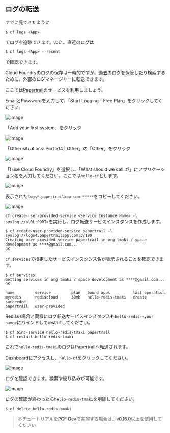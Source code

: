 ## ログの転送

すでに見てきたように

``` console
$ cf logs <App>
```

でログを追跡できます。また、直近のログは

``` console
$ cf logs <App> --recent
```

で確認できます。

Cloud Foundryのログの保存は一時的ですが、過去のログを保管したり検索するために、外部のログマネージャーに転送できます。

ここでは[Papertrail](https://papertrailapp.com/)のサービスを利用しましょう。

EmailとPasswordを入力して、「Start Logging - Free Plan」をクリックしてください。

![image](https://qiita-image-store.s3.amazonaws.com/0/1852/39b90a9d-9cd1-bce8-d602-466a110ee104.png)

「Add your first system」をクリック

![image](https://qiita-image-store.s3.amazonaws.com/0/1852/72aae222-8e71-772b-b292-f773604f5784.png)

「Other situations: Port 514 | Other」の「Other」をクリック

![image](https://qiita-image-store.s3.amazonaws.com/0/1852/266426f4-f41e-8f9d-6e5d-811aa6abd070.png)

「I use Cloud Foundry」を選択し、「What should we call it?」にアプリケーション名を入力してください。ここでは`hello-cf`とします。

![image](https://qiita-image-store.s3.amazonaws.com/0/1852/946fc197-bbce-28e4-6414-aeb99db5ab4c.png)

表示された`logs*.papertrailapp.com:*****`をコピーしてください。

![image](https://qiita-image-store.s3.amazonaws.com/0/1852/57c6c05c-c800-27ff-3641-590c8dc361a5.png)


`cf create-user-provided-service <Service Instance Name> -l syslog://<URL:PORT>`を実行し、ログ転送サービスインスタンスを作成します。

``` console
$ cf create-user-provided-service papertrail -l syslog://logs4.papertrailapp.com:37190
Creating user provided service papertrail in org tmaki / space development as ****@gmail.com...
OK
```

`cf services`で指定したサービスインスタンス名が表示されることを確認できます。

``` console
$ cf services
Getting services in org tmaki / space development as ****@gmail.com...
OK

name         service         plan   bound apps          last operation   
myredis      rediscloud      30mb   hello-redis-tmaki   create succeeded   
papertrail   user-provided 
```

Redisの場合と同様にログ転送サービスインスタンスも`hello-redis-<your name>`にバインドしてrestartしてください。

```
$ cf bind-service hello-redis-tmaki papertrail
$ cf restart hello-redis-tmaki
```

これで`hello-redis-tmaki`のログはPapertrailへ転送されます。


[Dashboard](https://papertrailapp.com/dashboard)にアクセスし、`hello-cf`をクリックしてください。


![image](https://qiita-image-store.s3.amazonaws.com/0/1852/82857789-00a1-ab67-2e91-4ef40eb1771a.png)

ログを確認できます。検索や絞り込みが可能です。

![image](https://qiita-image-store.s3.amazonaws.com/0/1852/38fb41e8-b183-7b8b-f466-2aa315f22b80.png)


ログの確認が終わったら`hello-redis-tmaki`を削除してください。

``` console
$ cf delete hello-redis-tmaki
```

> 本チュートリアルを[PCF Dev](pcf-dev.md)で実施する場合は、[v0.16.0](https://github.com/pivotal-cf/pcfdev/releases/tag/v0.16.0)以上を使用してください
